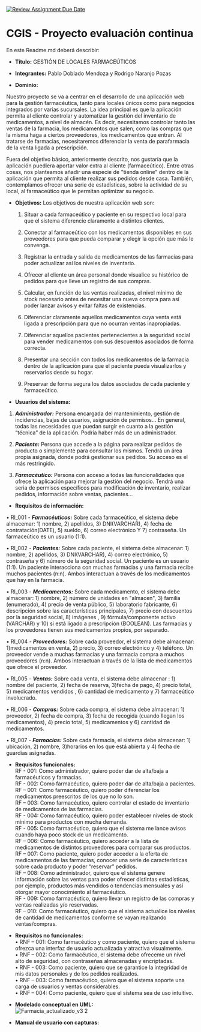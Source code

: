 [![Review Assignment Due Date](https://classroom.github.com/assets/deadline-readme-button-24ddc0f5d75046c5622901739e7c5dd533143b0c8e959d652212380cedb1ea36.svg)](https://classroom.github.com/a/aMYFqSAE)
# CGIS - Proyecto evaluación continua

En este Readme.md deberá describir:
- **Título:**
GESTIÓN DE LOCALES FARMACEÚTICOS
  
- **Integrantes:**
Pablo Doblado Mendoza y Rodrigo Naranjo Pozas
  
- **Dominio:**

Nuestro proyecto se va a centrar en el desarrollo de una aplicación web para la gestión farmacéutica, tanto para locales únicos como para negocios integrados por varias sucursales. La idea principal es que la aplicación permita al cliente controlar y automatizar la gestión del inventario de medicamentos, a nivel de almacén. Es decir, necesitamos controlar tanto las ventas de la farmacia, los medicamentos que salen, como las compras que la misma haga a ciertos proveedores, los medicamentos que entran. Al tratarse de farmacias, necesitaremos diferenciar la venta de parafarmacia de la venta ligada a prescripción.

Fuera del objetivo básico, anteriormente descrito, nos gustaría que la aplicación puediera aportar valor extra al cliente (farmaceútico). Entre otras cosas, nos planteamos añadir una especie de "tienda online" dentro de la aplicación que permita al cliente realizar sus pedidos desde casa. También, contemplamos ofrecer una serie de estadísticas, sobre la actividad de su local, al farmaceútico que le permitan optimizar su negocio.

- **Objetivos:**
Los objetivos de nuestra aplicación web son:

  1) Situar a cada farmaceútico y paciente en su respectivo local para que el sistema diferencie claramente a distintos clientes.

  2) Conectar al farmaceútico con los medicamentos disponibles en sus proveedores para que pueda comparar y elegir la opción que más le convenga.
        
  3) Registrar la entrada y salida de medicamentos de las farmacias para poder actualizar así los niveles de inventario.
        
  4) Ofrecer al cliente un área personal donde visualice su histórico de pedidos para que lleve un registro de sus compras.
        
  5) Calcular, en función de las ventas realizadas, el nivel mínimo de stock necesario antes de necesitar una nueva compra para así poder lanzar avisos y evitar faltas de existencias.
        
  6) Diferenciar claramente aquellos medicamentos cuya venta está ligada a prescripción para que no ocurran ventas inapropiadas.
        
  7) Diferenciar aquellos pacientes pertenecientes a la seguridad social para vender medicamentos con sus descuentos asociados de forma correcta.
        
  8) Presentar una sección con todos los medicamentos de la farmacia dentro de la aplicación para que el paciente pueda visualizarlos y reservarlos desde su hogar.
        
  9) Preservar de forma segura los datos asociados de cada paciente y farmaceútico.
  
- **Usuarios del sistema:**  

1.	***Administrador:*** Persona encargada del mantenimiento, gestión de incidencias, bajas de usuarios, asignación de permisos... En general, todas las necesidades que puedan surgir en cuanto a la gestión “técnica” de la aplicación. Podría haber más de un administrador.  

2.	***Paciente:*** Persona que accede a la página para realizar pedidos de producto o simplemente para consultar los mismos. Tendrá un área propia asignada, donde podrá gestionar sus pedidos. Su acceso es el más restringido.  

3.	***Farmacéutico:*** Persona con acceso a todas las funcionalidades que ofrece la aplicación para mejorar la gestión del negocio. Tendrá una seria de permisos específicos para modificación de inventario, realizar pedidos, información sobre ventas, pacientes...  

- **Requisitos de información:**

•	RI_001 - ***Farmacéuticos:*** Sobre cada farmaceútico, el sistema debe almacemar: 1) nombre, 2) apellidos, 3) DNI(VARCHAR), 4) fecha de contratación(DATE), 5) sueldo, 6) correo electrónico Y 7) contraseña. Un farmaceútico es un usuario (1:1).

•	RI_002 - ***Pacientes:*** Sobre cada paciente, el sistema debe almacenar: 1) nombre, 2) apellidos, 3) DNI(VARCHAR), 4) correo electrónico, 5) contraseña y 6) número de la seguridad social. Un paciente es un usuario (1:1). Un paciente interacciona con muchas farmacias y una farmacia recibe muchos pacientes (n:n). Ambos interactuan a través de los medicamentos que hay en la farmacia.

•	RI_003 - ***Medicamentos:*** Sobre cada medicamento, el sistema debe almacenar:  1) nombre, 2) número de unidades en "almacen", 3) familia (enumerado), 4) precio de venta público, 5) laboratorio fabricante, 6) descripción sobre las características principales, 7) precio con descuentos por la seguridad social, 8) imágenes , 9) fórmula/componente activo (VARCHAR) y 10) si está ligado a prescripción (BOOLEAN). Las farmacias y los proveedores tienen sus medicamentos propios, por separado.

•	RI_004 - ***Proveedores:*** Sobre cada proveedor, el sistema debe almacenar:  1)medicamentos en venta, 2) precio, 3) correo electrónico y 4) teléfono. Un proveedor vende a muchas farmacias y una farmacia compra a muchos proveedores (n:n). Ambos interactuan a través de la lista de medicamentos que ofrece el proveedor.

•	RI_005 - ***Ventas:*** Sobre cada venta, el sistema debe almacenar :  1) nombre del paciente, 2) fecha de reserva, 3)fecha de pago, 4) precio total, 5) medicamentos vendidos , 6) cantidad de medicamento y 7) farmaceútico involucrado. 

•   RI_006 - ***Compras:*** Sobre cada compra, el sistema debe almacenar: 1) proveedor, 2) fecha de compra, 3) fecha de recogida (cuando llegan los medicamentos), 4) precio total, 5) medicamentos y 6) cantidad de medicamentos.

•	RI_007 - ***Farmacias:*** Sobre cada farmacia, el sistema debe almacenar:  1) ubicación, 2) nombre, 3)horarios en los que está abierta y 4) fecha de guardias asignadas.

- **Requisitos funcionales:**  
RF - 001: Como administrador, quiero poder dar de alta/baja a farmacéuticos y farmacias.  
RF - 002: Como farmacéutico, quiero poder dar de alta/baja a pacientes.  
RF – 001: Como farmacéutico, quiero poder diferenciar los medicamentos preescritos de los que no lo son.  
RF – 003: Como farmacéutico, quiero controlar el estado de inventario de medicamentos de las farmacias.  
RF - 004: Como farmacéutico, quiero poder establecer niveles de stock mínimo para productos con mucha demanda.  
RF - 005: Como farmacéutico, quiero que el sistema me lance avisos cuando haya poco stock de un medicamento.  
RF – 006: Como farmacéutico, quiero acceder a la lista de medicamentos de distintos proveedores para comparar sus productos.  
RF – 007: Como paciente, quiero poder acceder a la oferta de medicamentos de las farmacias, conocer una serie de características sobre cada producto y poder “reservar” pedidos.  
RF – 008: Como administrador, quiero que el sistema genere información sobre las ventas para poder ofrecer distintas estadísticas, por ejemplo, productos más vendidos o tendencias mensuales y así otorgar mayor conocimiento al farmacéutico.  
RF - 009: Como farmacéutico, quiero llevar un registro de las compras y ventas realizadas y/o reservadas.  
RF – 010: Como farmacéutico, quiero que el sistema actualice los niveles de cantidad de medicamentos conforme se vayan realizando ventas/compras.  

- **Requisitos no funcionales:**  
•	RNF – 001: Como farmacéutico y como paciente, quiero que el sistema ofrezca una interfaz de usuario actualizada y atractiva visualmente.  
•	RNF – 002: Como farmacéutico, el sistema debe ofreceme un nivel alto de seguridad, con contraseñas almacenadas y encriptadas.  
•   RNF - 003: Como paciente, quiero que se garantice la integridad de mis datos personales y de los pedidos realizados.  
•	RNF – 003: Como farmacéutico, quiero que el sistema soporte una carga de usuarios y ventas considerables.  
•	RNF – 004: Como paciente, quiero que el sistema sea de uso intuitivo.  

- **Modelado conceptual en UML:**  
![Farmacia_actualizado_v3 2](https://github.com/CGIS-2024/proyecto-evaluacion-continua-gruporp/assets/147496659/ceb11ed4-5ba7-43b7-baf9-32b82d05b5fd)






- **Manual de usuario con capturas:**

